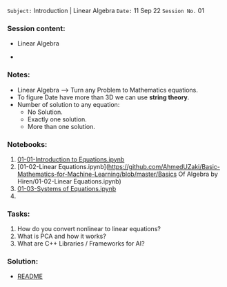 `Subject:` Introduction | Linear Algebra
 `Date:` 11 Sep 22 `Session No.` 01

### Session content:

- Linear Algebra 

- 

### Notes:

- Linear Algebra --> Turn any Problem to Mathematics equations.
- To figure Date have more than 3D we can use **string theory**.
- Number of solution to any equation:
  - No Solution.
  - Exactly one solution.
  - More than one solution.


### Notebooks:

1. [01-01-Introduction to Equations.ipynb](https://github.com/AhmedUZaki/Basic-Mathematics-for-Machine-Learning/blob/master/BasicsOfAlgebrabyHiren/01-01-IntroductiontoEquations.ipynb)
2. [01-02-Linear Equations.ipynb](https://github.com/AhmedUZaki/Basic-Mathematics-for-Machine-Learning/blob/master/Basics Of Algebra by Hiren/01-02-Linear Equations.ipynb)
3. [01-03-Systems of Equations.ipynb](https://github.com/AhmedUZaki/Basic-Mathematics-for-Machine-Learning/blob/master/Basics%20Of%20Algebra%20by%20Hiren/01-03-Systems%20of%20Equations.ipynb)
4. 


### Tasks:
1. How do you convert nonlinear to linear equations?
2. What is PCA and how it works?
3. What are C++ Libraries / Frameworks for AI?

### Solution:

- [README]()

